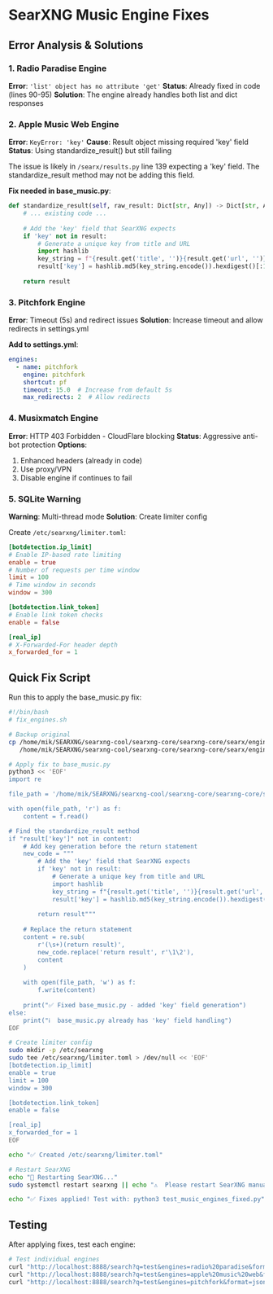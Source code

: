 # SearXNG Music Engine Fixes

## Error Analysis & Solutions

### 1. Radio Paradise Engine
**Error**: `'list' object has no attribute 'get'`
**Status**: Already fixed in code (lines 90-95)
**Solution**: The engine already handles both list and dict responses

### 2. Apple Music Web Engine
**Error**: `KeyError: 'key'`
**Cause**: Result object missing required 'key' field
**Status**: Using standardize_result() but still failing

The issue is likely in `/searx/results.py` line 139 expecting a 'key' field. The standardize_result method may not be adding this field.

**Fix needed in base_music.py**:
```python
def standardize_result(self, raw_result: Dict[str, Any]) -> Dict[str, Any]:
    # ... existing code ...
    
    # Add the 'key' field that SearXNG expects
    if 'key' not in result:
        # Generate a unique key from title and URL
        import hashlib
        key_string = f"{result.get('title', '')}{result.get('url', '')}"
        result['key'] = hashlib.md5(key_string.encode()).hexdigest()[:16]
    
    return result
```

### 3. Pitchfork Engine
**Error**: Timeout (5s) and redirect issues
**Solution**: Increase timeout and allow redirects in settings.yml

**Add to settings.yml**:
```yaml
engines:
  - name: pitchfork
    engine: pitchfork
    shortcut: pf
    timeout: 15.0  # Increase from default 5s
    max_redirects: 2  # Allow redirects
```

### 4. Musixmatch Engine
**Error**: HTTP 403 Forbidden - CloudFlare blocking
**Status**: Aggressive anti-bot protection
**Options**:
1. Enhanced headers (already in code)
2. Use proxy/VPN
3. Disable engine if continues to fail

### 5. SQLite Warning
**Warning**: Multi-thread mode
**Solution**: Create limiter config

Create `/etc/searxng/limiter.toml`:
```toml
[botdetection.ip_limit]
# Enable IP-based rate limiting
enable = true
# Number of requests per time window
limit = 100
# Time window in seconds
window = 300

[botdetection.link_token]
# Enable link token checks
enable = false

[real_ip]
# X-Forwarded-For header depth
x_forwarded_for = 1
```

## Quick Fix Script

Run this to apply the base_music.py fix:

```bash
#!/bin/bash
# fix_engines.sh

# Backup original
cp /home/mik/SEARXNG/searxng-cool/searxng-core/searxng-core/searx/engines/base_music.py \
   /home/mik/SEARXNG/searxng-cool/searxng-core/searxng-core/searx/engines/base_music.py.bak

# Apply fix to base_music.py
python3 << 'EOF'
import re

file_path = '/home/mik/SEARXNG/searxng-cool/searxng-core/searxng-core/searx/engines/base_music.py'

with open(file_path, 'r') as f:
    content = f.read()

# Find the standardize_result method
if "result['key']" not in content:
    # Add key generation before the return statement
    new_code = """
        # Add the 'key' field that SearXNG expects
        if 'key' not in result:
            # Generate a unique key from title and URL
            import hashlib
            key_string = f"{result.get('title', '')}{result.get('url', '')}"
            result['key'] = hashlib.md5(key_string.encode()).hexdigest()[:16]
        
        return result"""
    
    # Replace the return statement
    content = re.sub(
        r'(\s+)(return result)',
        new_code.replace('return result', r'\1\2'),
        content
    )
    
    with open(file_path, 'w') as f:
        f.write(content)
    
    print("✅ Fixed base_music.py - added 'key' field generation")
else:
    print("ℹ️  base_music.py already has 'key' field handling")
EOF

# Create limiter config
sudo mkdir -p /etc/searxng
sudo tee /etc/searxng/limiter.toml > /dev/null << 'EOF'
[botdetection.ip_limit]
enable = true
limit = 100
window = 300

[botdetection.link_token]
enable = false

[real_ip]
x_forwarded_for = 1
EOF

echo "✅ Created /etc/searxng/limiter.toml"

# Restart SearXNG
echo "🔄 Restarting SearXNG..."
sudo systemctl restart searxng || echo "⚠️  Please restart SearXNG manually"

echo "✅ Fixes applied! Test with: python3 test_music_engines_fixed.py"
```

## Testing

After applying fixes, test each engine:

```bash
# Test individual engines
curl "http://localhost:8888/search?q=test&engines=radio%20paradise&format=json"
curl "http://localhost:8888/search?q=test&engines=apple%20music%20web&format=json"
curl "http://localhost:8888/search?q=test&engines=pitchfork&format=json"
```